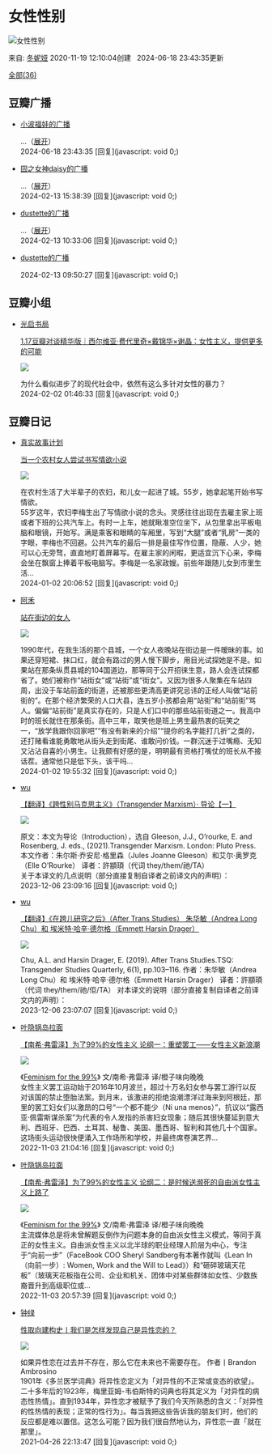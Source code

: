 # 女性性别

![女性性别](https://img9.doubanio.com/view/elanor_image/raw/public/Q40Z9R7L.jpg)

来自: [冬妮娅](https://www.douban.com/people/216560658/) 2020-11-19 12:10:04创建   2024-06-18 23:43:35更新

[全部(36)](https://www.douban.com/doulist/133295769/)

## 豆瓣广播
- [小波福娃的广播](https://www.douban.com/people/duanmuyi/status/4635756918/)
  
  ...（[展开](javascript:;;)）  
  2024-06-18 23:43:35 [回复](javascript: void 0;)

- [囧之女神daisy的广播](https://www.douban.com/people/daisychen1942/status/4513675521/)

  ...（[展开](javascript:;;)）  
  2024-02-13 15:38:39 [回复](javascript: void 0;)

- [dustette的广播](https://www.douban.com/people/sirius_cc/status/4500331809/)

  ...（[展开](javascript:;;)）  
  2024-02-13 10:33:06 [回复](javascript: void 0;)

- [dustette的广播](https://www.douban.com/people/sirius_cc/status/4517962959/)

  2024-02-13 09:50:27 [回复](javascript: void 0;)

## 豆瓣小组
- [光启书局](https://www.douban.com/people/guangqipress/)

  [1.17豆瓣对谈精华版｜西尔维亚·费代里奇×戴锦华×谢晶：女性主义，提供更多的可能](https://www.douban.com/group/topic/299786612/)

  ![](https://img1.doubanio.com/view/group_topic/large/public/p638389550.jpg)

  为什么看似进步了的现代社会中，依然有这么多针对女性的暴力？  
  2024-02-02 01:46:33 [回复](javascript: void 0;)

## 豆瓣日记
- [真实故事计划](https://www.douban.com/people/zhenshigushi1/)
  
  [当一个农村女人尝试书写情欲小说](https://www.douban.com/note/857713694/)

  ![](https://img3.doubanio.com/view/note/small/public/p96498637.webp)

  在农村生活了大半辈子的农妇，和儿女一起进了城。55岁，她拿起笔开始书写情欲。  
  55岁这年，农妇李梅生出了写情欲小说的念头。灵感往往出现在去雇主家上班或者下班的公共汽车上。有时一上车，她就瞅准空位坐下，从包里拿出平板电脑和眼镜，开始写。满是乘客和眼睛的车厢里，写到“大腿”或者“乳房”一类的字眼，李梅也不回避。公共汽车的最后一排是最佳写作位置，隐蔽、人少，她可以心无旁骛，直直地盯着屏幕写。在雇主家的闲暇，更适宜沉下心来，李梅会坐在飘窗上捧着平板电脑写。李梅是一名家政嫂。前些年跟随儿女到市里生活...  
  2024-01-02 20:06:52 [回复](javascript: void 0;)

- [阿禾](https://www.douban.com/people/83503437/)
  
  [站在街边的女人](https://www.douban.com/note/857763138/)

  ![](https://img3.doubanio.com/view/note/small/public/p87456407.webp)

  1990年代，在我生活的那个县城，一个女人夜晚站在街边是一件暧昧的事。如果还穿短裙、抹口红，就会有路过的男人慢下脚步，用目光试探她是不是。如果站在那条纵贯县城的104国道边，那等同于公开招徕生意，路人会连试探都省了。她们被称作“站街女”或“站街”或“街女”。又因为很多人聚集在车站四周，出没于车站前面的街道，还被那些更清高更讲究忌讳的正经人叫做“站前街的”。在那个经济繁荣的人口大县，连五岁小孩都会用“站街”和“站前街”骂人。偏偏“站前街”是真实存在的，只是人们口中的那些站前街道之一。我高中时的班长就住在那条街。高中三年，取笑他是班上男生最热衷的玩笑之一，“放学我跟你回家吧”“有没有新来的介绍”“提你的名字能打几折”之类的，还打赌看谁能勇敢地从街头走到街尾、谁敢问价钱。一群沉迷于过嘴瘾、无知又沾沾自喜的小男生。让我颇有好感的是，明明最有资格打嘴仗的班长从不接话茬。通常他只是低下头，该干吗...  
  2024-01-02 19:55:32 [回复](javascript: void 0;)

- [wu](https://www.douban.com/people/175929806/)

  [【翻译】《跨性别马克思主义》（Transgender Marxism）· 导论【一】](https://www.douban.com/note/810004718/)

  ![](https://img3.doubanio.com/view/note/small/public/p83971263.webp)

  原文：本文为导论（Introduction），选自 Gleeson, J.J., O’rourke, E. and Rosenberg, J. eds., (2021).Transgender Marxism. London: Pluto Press. 本文作者：朱尔斯·乔安尼·格里森（Jules Joanne Gleeson）和艾尔·奥罗克（Elle O’Rourke） 译者：許顓頊（代词 they/them/祂/TA）  
  关于本译文的几点说明（部分直接复制自译者之前译文内的声明）：  
  2023-12-06 23:09:16 [回复](javascript: void 0;)

- [wu](https://www.douban.com/people/175929806/)

  [【翻译】《在跨儿研究之后》（After Trans Studies） 朱华敏（Andrea Long Chu）和 埃米特·哈辛·德尔格（Emmett Harsin Drager）](https://www.douban.com/note/822215771/)

  ![](https://img1.doubanio.com/view/note/small/public/p86635468.webp)

  Chu, A.L. and Harsin Drager, E. (2019). After Trans Studies.TSQ: Transgender Studies Quarterly, 6(1), pp.103–116. 作者：朱华敏（Andrea Long Chu）和 埃米特·哈辛·德尔格（Emmett Harsin Drager） 译者：許顓頊（代词 they/them/祂/佢/TA） 
  对本译文的说明（部分直接复制自译者之前译文内的声明）：  
  2023-12-06 23:07:07 [回复](javascript: void 0;)

- [叶隐锅岛拉面](https://www.douban.com/people/MarcyQwQ/)

  [【南希·弗雷泽】为了99%的女性主义 论纲一：重塑罢工——女性主义新浪潮](https://www.douban.com/note/825047655/)

  ![](https://img3.doubanio.com/view/note/small/public/p87456407.webp)

  《[Feminism for the 99%](https://book.douban.com/subject/30448228/)》 文/南希·弗雷泽 译/橙子味向晚晚  
  女性主义罢工运动始于2016年10月波兰，超过十万名妇女参与罢工游行以反对该国的禁止堕胎法案。到月末，该激进的拒绝浪潮漂洋过海来到阿根廷，那里的罢工妇女们以激昂的口号“一个都不能少（Ni una menos）”，抗议以“露西亚·佩雷斯谋杀案”为代表的令人发指的杀害妇女现象；随后其很快蔓延到意大利、西班牙、巴西、土耳其、秘鲁、美国、墨西哥、智利和其他几十个国家。这场街头运动很快便涌入工作场所和学校，并最终席卷演艺界...  
  2022-11-03 21:04:16 [回复](javascript: void 0;)

- [叶隐锅岛拉面](https://www.douban.com/people/MarcyQwQ/)

  [【南希·弗雷泽】为了99%的女性主义 论纲二：是时候送濒死的自由派女性主义上路了](https://www.douban.com/note/825779894/)

  ![](https://img9.doubanio.com/view/note/small/public/p87656985.webp)

  《[Feminism for the 99%](https://book.douban.com/subject/30448228/)》 文/南希·弗雷泽 译/橙子味向晚晚  
  主流媒体总是将未曾解题反倒作为问题本身的自由派女性主义模式，等同于真正的女性主义。自由派女性主义以北半球的职业经理人阶层为中心，专注于“向前一步”（FaceBook COO Sheryl Sandberg有本著作就叫《Lean In（向前一步）: Women, Work and the Will to Lead》）和“砸碎玻璃天花板”（玻璃天花板指在公司、企业和机关、团体中对某些群体如女性、少数族裔晋升到高级职位或...  
  2022-11-03 20:57:39 [回复](javascript: void 0;)

- [钟绿](https://www.douban.com/people/Turkeyears/)

  [性取向建构史丨我们是怎样发现自己是异性恋的？](https://www.douban.com/note/801274608/)

  ![](https://img1.doubanio.com/view/note/small/public/p81485089.webp)

  如果异性恋在过去并不存在，那么它在未来也不需要存在。 作者丨Brandon Ambrosino  
  1901年《多兰医学词典》将异性恋定义为「对异性的不正常或变态的欲望」。二十多年后的1923年，梅里亚姆-韦伯斯特的词典也将其定义为「对异性的病态性热情」。直到1934年，异性恋才被赋予了我们今天所熟悉的含义：「对异性的性热情的表现；正常的性行为」。每当我把这些告诉我的朋友们时，他们的反应都是难以置信。这怎么可能？因为我们很自然地认为，异性恋一直「就在那里」。  
  2021-04-26 22:13:47 [回复](javascript: void 0;)